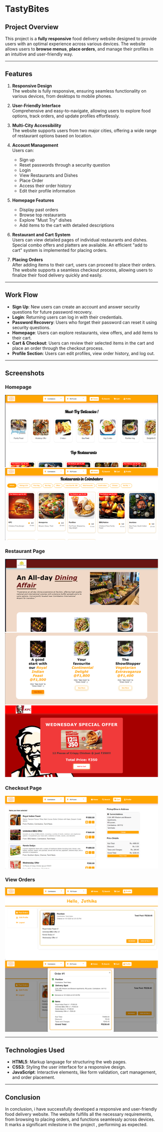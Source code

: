 # TastyBites

## Project Overview

This project is a **fully responsive** food delivery website designed to provide users with an optimal experience across various devices. The website allows users to **browse menus**, **place orders**, and manage their profiles in an intuitive and user-friendly way.

---

## Features

1. **Responsive Design**  
   The website is fully responsive, ensuring seamless functionality on various devices, from desktops to mobile phones.

2. **User-Friendly Interface**  
   Comprehensive and easy-to-navigate, allowing users to explore food options, track orders, and update profiles effortlessly.

3. **Multi-City Accessibility**  
   The website supports users from two major cities, offering a wide range of restaurant options based on location.

4. **Account Management**  
   Users can:
   - Sign up
   - Reset passwords through a security question
   - Login
   - View Restaurants and Dishes
   - Place Order
   - Access their order history
   - Edit their profile information

5. **Homepage Features**  
   - Display past orders
   - Browse top restaurants
   - Explore "Must Try" dishes
   - Add items to the cart with detailed descriptions

6. **Restaurant and Cart System**  
   Users can view detailed pages of individual restaurants and dishes. Special combo offers and platters are available. An efficient "add to cart" system is implemented for placing orders.

7. **Placing Orders**  
   After adding items to their cart, users can proceed to place their orders. The website supports a seamless checkout process, allowing users to finalize their food delivery quickly and easily.

---

## Work Flow

- **Sign Up**: New users can create an account and answer security questions for future password recovery.
- **Login**: Returning users can log in with their credentials.
- **Password Recovery**: Users who forget their password can reset it using security questions.
- **Homepage**: Users can explore restaurants, view offers, and add items to their cart.
- **Cart & Checkout**: Users can review their selected items in the cart and place an order through the checkout process.
- **Profile Section**: Users can edit profiles, view order history, and log out.

---

## Screenshots

  ### Homepage
  ![Homepage](screenshots/homepage1.png)
  ![Homepage](screenshots/homepage2.png)
  ### Restaurant Page
  ![Restaurant Page](screenshots/res1.png)
  ![Restaurant Page](screenshots/res2.png)
  ![Restaurant Page](screenshots/res3.png)
   ### Checkout Page
  ![Checkout Page](screenshots/checkout.png)
   ### View Orders
  ![View Orders](screenshots/view1.png)
  ![View Orders](screenshots/view2.png)

---

## Technologies Used

- **HTML5**: Markup language for structuring the web pages.
- **CSS3**: Styling the user interface for a responsive design.
- **JavaScript**: Interactive elements, like form validation, cart management, and order placement.

---

## Conclusion

In conclusion, i have successfully developed a responsive and user-friendly food delivery website. The website fulfills all the necessary requirements, from browsing to placing orders, and functions seamlessly across devices. It marks a significant milestone in the project , performing as expected.
